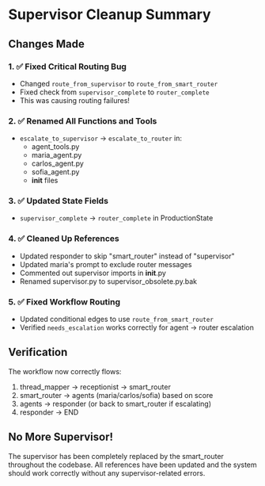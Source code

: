 # Supervisor Cleanup Summary

## Changes Made

### 1. ✅ Fixed Critical Routing Bug
- Changed `route_from_supervisor` to `route_from_smart_router`
- Fixed check from `supervisor_complete` to `router_complete`
- This was causing routing failures!

### 2. ✅ Renamed All Functions and Tools
- `escalate_to_supervisor` → `escalate_to_router` in:
  - agent_tools.py
  - maria_agent.py
  - carlos_agent.py
  - sofia_agent.py
  - __init__ files

### 3. ✅ Updated State Fields
- `supervisor_complete` → `router_complete` in ProductionState

### 4. ✅ Cleaned Up References
- Updated responder to skip "smart_router" instead of "supervisor"
- Updated maria's prompt to exclude router messages
- Commented out supervisor imports in __init__.py
- Renamed supervisor.py to supervisor_obsolete.py.bak

### 5. ✅ Fixed Workflow Routing
- Updated conditional edges to use `route_from_smart_router`
- Verified `needs_escalation` works correctly for agent → router escalation

## Verification

The workflow now correctly flows:
1. thread_mapper → receptionist → smart_router
2. smart_router → agents (maria/carlos/sofia) based on score
3. agents → responder (or back to smart_router if escalating)
4. responder → END

## No More Supervisor!

The supervisor has been completely replaced by the smart_router throughout the codebase. All references have been updated and the system should work correctly without any supervisor-related errors.